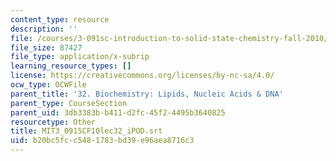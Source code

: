 ```yaml
---
content_type: resource
description: ''
file: /courses/3-091sc-introduction-to-solid-state-chemistry-fall-2010/b20bc5fcc5481783bd39e96aea8716c3_MIT3_091SCF10lec32_iPOD.srt
file_size: 87427
file_type: application/x-subrip
learning_resource_types: []
license: https://creativecommons.org/licenses/by-nc-sa/4.0/
ocw_type: OCWFile
parent_title: '32. Biochemistry: Lipids, Nucleic Acids & DNA'
parent_type: CourseSection
parent_uid: 3db3383b-b411-d2fc-45f2-4495b3640825
resourcetype: Other
title: MIT3_091SCF10lec32_iPOD.srt
uid: b20bc5fc-c548-1783-bd39-e96aea8716c3
---
```

